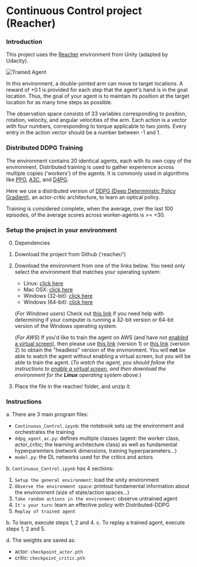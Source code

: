 [//]: # (Image References)

[image1]: https://user-images.githubusercontent.com/10624937/43851024-320ba930-9aff-11e8-8493-ee547c6af349.gif "Trained Agent"
[image2]: https://github.com/olivierharel/continunous-control-rdl/blob/81c69e44294b69e5838b0d5f8b5eba5bd8528541/Training-score-curve.png "Training score curve"
[image3]: https://github.com/olivierharel/continunous-control-rdl/blob/4d6c50240565a58746094f24410b806925f8cffa/trained10.webp "Trained agent"
[image4]: https://github.com/olivierharel/continunous-control-rdl/blob/4d6c50240565a58746094f24410b806925f8cffa/untrained10.webp "Untrained agent"

# Continuous Control project (Reacher)

### Introduction

This project uses the [Reacher](https://github.com/Unity-Technologies/ml-agents/blob/master/docs/Learning-Environment-Examples.md#reacher) environment from Unity (adapted by Udacity).

![Trained Agent][image1]

In this environment, a double-jointed arm can move to target locations. A reward of +0.1 is provided for each step that the agent's hand is in the goal location. Thus, the goal of your agent is to maintain its position at the target location for as many time steps as possible.

The observation space consists of 33 variables corresponding to position, rotation, velocity, and angular velocities of the arm. Each action is a vector with four numbers, corresponding to torque applicable to two joints. Every entry in the action vector should be a number between -1 and 1.

### Distributed DDPG Training

The environment contains 20 identical agents, each with its own copy of the environment. Distributed training is used to gather experience across multiple copies ('workers') of the agents.
It is commonly used in algorithms like [PPO](https://arxiv.org/pdf/1707.06347.pdf), [A3C](https://arxiv.org/pdf/1602.01783.pdf), and [D4PG](https://openreview.net/pdf?id=SyZipzbCb).

Here we use a distributed version of [DDPG (Deep Deterministic Policy Gradient)](https://arxiv.org/pdf/1509.02971.pdf), an actor-critic architecture, to learn an optical policy.

Training is considered complete, when the average, over the last 100 episodes, of the average scores across worker-agents is >= +30. 

###  Setup the project in your environment

0. Dependencies

1. Download the project from Github ('reacher/')

2. Download the environment from one of the links below.  You need only select the environment that matches your operating system:
    - Linux: [click here](https://s3-us-west-1.amazonaws.com/udacity-drlnd/P2/Reacher/Reacher_Linux.zip)
    - Mac OSX: [click here](https://s3-us-west-1.amazonaws.com/udacity-drlnd/P2/Reacher/Reacher.app.zip)
    - Windows (32-bit): [click here](https://s3-us-west-1.amazonaws.com/udacity-drlnd/P2/Reacher/Reacher_Windows_x86.zip)
    - Windows (64-bit): [click here](https://s3-us-west-1.amazonaws.com/udacity-drlnd/P2/Reacher/Reacher_Windows_x86_64.zip)
    
    (_For Windows users_) Check out [this link](https://support.microsoft.com/en-us/help/827218/how-to-determine-whether-a-computer-is-running-a-32-bit-version-or-64) if you need help with determining if your computer is running a 32-bit version or 64-bit version of the Windows operating system.

    (_For AWS_) If you'd like to train the agent on AWS (and have not [enabled a virtual screen](https://github.com/Unity-Technologies/ml-agents/blob/master/docs/Training-on-Amazon-Web-Service.md)), then please use [this link](https://s3-us-west-1.amazonaws.com/udacity-drlnd/P2/Reacher/one_agent/Reacher_Linux_NoVis.zip) (version 1) or [this link](https://s3-us-west-1.amazonaws.com/udacity-drlnd/P2/Reacher/Reacher_Linux_NoVis.zip) (version 2) to obtain the "headless" version of the environment.  You will **not** be able to watch the agent without enabling a virtual screen, but you will be able to train the agent.  (_To watch the agent, you should follow the instructions to [enable a virtual screen](https://github.com/Unity-Technologies/ml-agents/blob/master/docs/Training-on-Amazon-Web-Service.md), and then download the environment for the **Linux** operating system above._)

3. Place the file in the reacher/ folder, and unzip it. 

### Instructions

a. There are 3 main program files:
- `Continuous_Control.ipynb`: the notebook sets up the environment and orchestrates the training
- `ddpg_agent_ac.py`: defines multiple classes (agent: the worker class, actor_critic; the learning architecture class)
                    as well as fundamental hyperparemters (network dimensions, training hyperparameters...)
- `model.py`: the DL networks used for the critics and actors 

b. `Continuous_Control.ipynb` has 4 sections:
  1. `Setup the general environment`: load the unity environment
  2. `Observe the environment space`: printout fundamental information about the environment (size of state/action spaces...)
  3. `Take random actions in the environment`: observe untrained agent
  4. `It's your turn`: learn an effective policy with Distributed-DDPG
  5. `Replay of trained agent`

b. To learn, execute steps 1, 2 and 4.
c. To replay a trained agent, execute steps 1, 2 and 5.

d. The weights are saved as:
- actor: `checkpoint_actor.pth`
- critic: `checkpoint_critic.pth`

